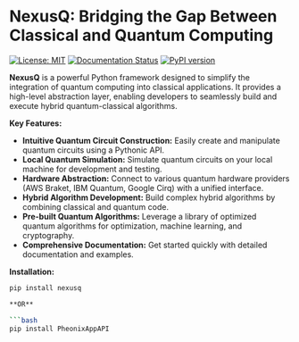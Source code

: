# NexusQ: Bridging the Gap Between Classical and Quantum Computing

[![License: MIT](https://img.shields.io/badge/License-MIT-yellow.svg)](https://opensource.org/licenses/MIT)
[![Documentation Status](https://readthedocs.org/projects/nexusq/badge/?version=latest)](https://nexusq.readthedocs.io/en/latest/?badge=latest)
[![PyPI version](https://badge.fury.io/py/nexusq.svg)](https://badge.fury.io/py/nexusq)

**NexusQ** is a powerful Python framework designed to simplify the integration of quantum computing into classical applications. It provides a high-level abstraction layer, enabling developers to seamlessly build and execute hybrid quantum-classical algorithms.

**Key Features:**

* **Intuitive Quantum Circuit Construction:** Easily create and manipulate quantum circuits using a Pythonic API.
* **Local Quantum Simulation:** Simulate quantum circuits on your local machine for development and testing.
* **Hardware Abstraction:** Connect to various quantum hardware providers (AWS Braket, IBM Quantum, Google Cirq) with a unified interface.
* **Hybrid Algorithm Development:** Build complex hybrid algorithms by combining classical and quantum code.
* **Pre-built Quantum Algorithms:** Leverage a library of optimized quantum algorithms for optimization, machine learning, and cryptography.
* **Comprehensive Documentation:** Get started quickly with detailed documentation and examples.

**Installation:**

```bash
pip install nexusq

**OR**

```bash
pip install PheonixAppAPI